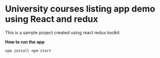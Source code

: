 # University courses listing app demo using React and redux

This is a sample project created using react redux toolkit

**How to run the app**

` npm install
  npm start
`

